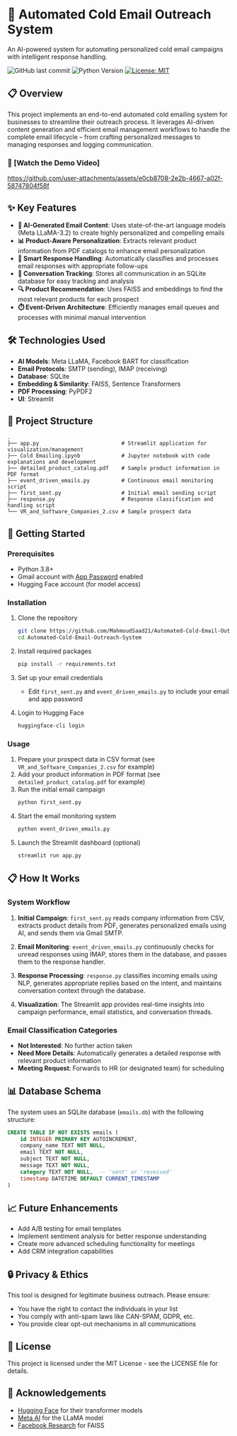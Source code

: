 # 🚀 Automated Cold Email Outreach System

An AI-powered system for automating personalized cold email campaigns with intelligent response handling.

![GitHub last commit](https://img.shields.io/github/last-commit/MahmoudSaad21/Automated-Cold-Email-Outreach-System.git)
![Python Version](https://img.shields.io/badge/python-3.8%2B-blue)
[![License: MIT](https://img.shields.io/badge/License-MIT-yellow.svg)](https://opensource.org/licenses/MIT)

## 📋 Overview

This project implements an end-to-end automated cold emailing system for businesses to streamline their outreach process. It leverages AI-driven content generation and efficient email management workflows to handle the complete email lifecycle – from crafting personalized messages to managing responses and logging communication.

### 🎥 [Watch the Demo Video]

https://github.com/user-attachments/assets/e0cb8708-2e2b-4667-a02f-58747804f58f



## ✨ Key Features

- **🤖 AI-Generated Email Content**: Uses state-of-the-art language models (Meta LLaMA-3.2) to create highly personalized and compelling emails
- **📊 Product-Aware Personalization**: Extracts relevant product information from PDF catalogs to enhance email personalization
- **📨 Smart Response Handling**: Automatically classifies and processes email responses with appropriate follow-ups
- **💾 Conversation Tracking**: Stores all communication in an SQLite database for easy tracking and analysis
- **🔍 Product Recommendation**: Uses FAISS and embeddings to find the most relevant products for each prospect
- **⏱️ Event-Driven Architecture**: Efficiently manages email queues and processes with minimal manual intervention

## 🛠️ Technologies Used

- **AI Models**: Meta LLaMA, Facebook BART for classification
- **Email Protocols**: SMTP (sending), IMAP (receiving)
- **Database**: SQLite
- **Embedding & Similarity**: FAISS, Sentence Transformers
- **PDF Processing**: PyPDF2
- **UI**: Streamlit

## 📁 Project Structure

```
.
├── app.py                          # Streamlit application for visualization/management
├── Cold Emailing.ipynb             # Jupyter notebook with code explanations and development
├── detailed_product_catalog.pdf    # Sample product information in PDF format
├── event_driven_emails.py          # Continuous email monitoring script
├── first_sent.py                   # Initial email sending script
├── response.py                     # Response classification and handling script
└── VR_and_Software_Companies_2.csv # Sample prospect data
```

## 🚀 Getting Started

### Prerequisites

- Python 3.8+
- Gmail account with [App Password](https://support.google.com/accounts/answer/185833?hl=en) enabled
- Hugging Face account (for model access)

### Installation

1. Clone the repository
   ```bash
   git clone https://github.com/MahmoudSaad21/Automated-Cold-Email-Outreach-System.git
   cd Automated-Cold-Email-Outreach-System
   ```

2. Install required packages
   ```bash
   pip install -r requirements.txt
   ```

3. Set up your email credentials
   - Edit `first_sent.py` and `event_driven_emails.py` to include your email and app password

4. Login to Hugging Face
   ```bash
   huggingface-cli login
   ```

### Usage

1. Prepare your prospect data in CSV format (see `VR_and_Software_Companies_2.csv` for example)
2. Add your product information in PDF format (see `detailed_product_catalog.pdf` for example)
3. Run the initial email campaign
   ```bash
   python first_sent.py
   ```
4. Start the email monitoring system
   ```bash
   python event_driven_emails.py
   ```
5. Launch the Streamlit dashboard (optional)
   ```bash
   streamlit run app.py
   ```

## 📋 How It Works

### System Workflow

1. **Initial Campaign**: `first_sent.py` reads company information from CSV, extracts product details from PDF, generates personalized emails using AI, and sends them via Gmail SMTP.

2. **Email Monitoring**: `event_driven_emails.py` continuously checks for unread responses using IMAP, stores them in the database, and passes them to the response handler.

3. **Response Processing**: `response.py` classifies incoming emails using NLP, generates appropriate replies based on the intent, and maintains conversation context through the database.

4. **Visualization**: The Streamlit app provides real-time insights into campaign performance, email statistics, and conversation threads.

### Email Classification Categories

- **Not Interested**: No further action taken
- **Need More Details**: Automatically generates a detailed response with relevant product information
- **Meeting Request**: Forwards to HR (or designated team) for scheduling

## 📊 Database Schema

The system uses an SQLite database (`emails.db`) with the following structure:

```sql
CREATE TABLE IF NOT EXISTS emails (
    id INTEGER PRIMARY KEY AUTOINCREMENT,
    company_name TEXT NOT NULL,
    email TEXT NOT NULL,
    subject TEXT NOT NULL,
    message TEXT NOT NULL,
    category TEXT NOT NULL,  -- 'sent' or 'received'
    timestamp DATETIME DEFAULT CURRENT_TIMESTAMP
)
```

## 📈 Future Enhancements

- Add A/B testing for email templates
- Implement sentiment analysis for better response understanding
- Create more advanced scheduling functionality for meetings
- Add CRM integration capabilities

## 🔒 Privacy & Ethics

This tool is designed for legitimate business outreach. Please ensure:

- You have the right to contact the individuals in your list
- You comply with anti-spam laws like CAN-SPAM, GDPR, etc.
- You provide clear opt-out mechanisms in all communications

## 📄 License

This project is licensed under the MIT License - see the LICENSE file for details.

## 🙏 Acknowledgements

- [Hugging Face](https://huggingface.co/) for their transformer models
- [Meta AI](https://ai.meta.com/) for the LLaMA model
- [Facebook Research](https://github.com/facebookresearch) for FAISS
